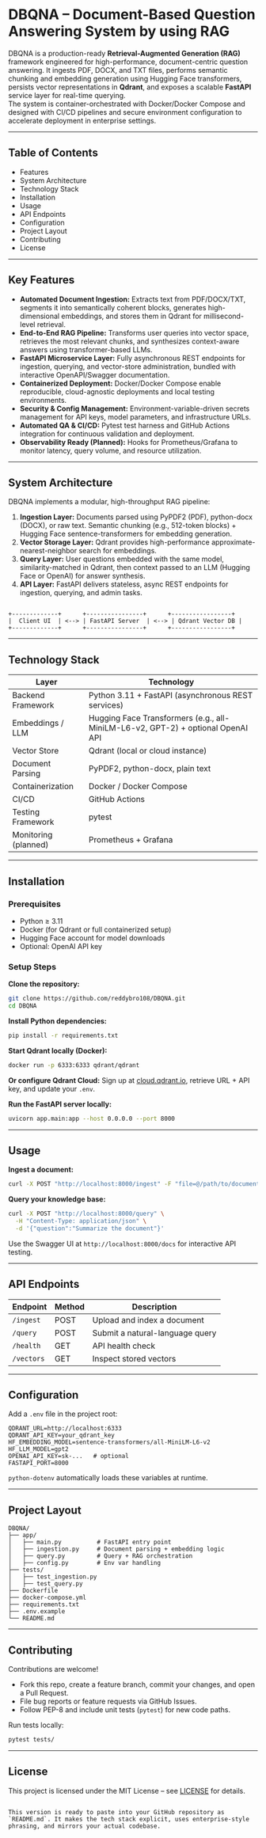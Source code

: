 # DBQNA – Document-Based Question Answering System by using RAG

DBQNA is a production-ready **Retrieval-Augmented Generation (RAG)** framework engineered for high-performance, document-centric question answering. It ingests PDF, DOCX, and TXT files, performs semantic chunking and embedding generation using Hugging Face transformers, persists vector representations in **Qdrant**, and exposes a scalable **FastAPI** service layer for real-time querying.  
The system is container-orchestrated with Docker/Docker Compose and designed with CI/CD pipelines and secure environment configuration to accelerate deployment in enterprise settings.

---

## Table of Contents  
- Features  
- System Architecture  
- Technology Stack  
- Installation  
- Usage  
- API Endpoints  
- Configuration  
- Project Layout  
- Contributing  
- License  

---

## Key Features  

- **Automated Document Ingestion:** Extracts text from PDF/DOCX/TXT, segments it into semantically coherent blocks, generates high-dimensional embeddings, and stores them in Qdrant for millisecond-level retrieval.  
- **End-to-End RAG Pipeline:** Transforms user queries into vector space, retrieves the most relevant chunks, and synthesizes context-aware answers using transformer-based LLMs.  
- **FastAPI Microservice Layer:** Fully asynchronous REST endpoints for ingestion, querying, and vector-store administration, bundled with interactive OpenAPI/Swagger documentation.  
- **Containerized Deployment:** Docker/Docker Compose enable reproducible, cloud-agnostic deployments and local testing environments.  
- **Security & Config Management:** Environment-variable-driven secrets management for API keys, model parameters, and infrastructure URLs.  
- **Automated QA & CI/CD:** Pytest test harness and GitHub Actions integration for continuous validation and deployment.  
- **Observability Ready (Planned):** Hooks for Prometheus/Grafana to monitor latency, query volume, and resource utilization.  

---

## System Architecture  

DBQNA implements a modular, high-throughput RAG pipeline:

1. **Ingestion Layer:** Documents parsed using PyPDF2 (PDF), python-docx (DOCX), or raw text. Semantic chunking (e.g., 512-token blocks) + Hugging Face sentence-transformers for embedding generation.  
2. **Vector Storage Layer:** Qdrant provides high-performance approximate-nearest-neighbor search for embeddings.  
3. **Query Layer:** User questions embedded with the same model, similarity-matched in Qdrant, then context passed to an LLM (Hugging Face or OpenAI) for answer synthesis.  
4. **API Layer:** FastAPI delivers stateless, async REST endpoints for ingestion, querying, and admin tasks.  

```

+-------------+      +----------------+      +-----------------+
|  Client UI  | <--> | FastAPI Server  | <--> | Qdrant Vector DB |
+-------------+      +----------------+      +-----------------+

````

---

## Technology Stack  

| Layer                | Technology                                                      |
|----------------------|------------------------------------------------------------------|
| Backend Framework    | Python 3.11 + FastAPI (asynchronous REST services)               |
| Embeddings / LLM     | Hugging Face Transformers (e.g., all-MiniLM-L6-v2, GPT-2) + optional OpenAI API |
| Vector Store         | Qdrant (local or cloud instance)                                 |
| Document Parsing     | PyPDF2, python-docx, plain text                                  |
| Containerization     | Docker / Docker Compose                                          |
| CI/CD                | GitHub Actions                                                  |
| Testing Framework    | pytest                                                          |
| Monitoring (planned) | Prometheus + Grafana                                            |

---

## Installation  

### Prerequisites  
- Python ≥ 3.11  
- Docker (for Qdrant or full containerized setup)  
- Hugging Face account for model downloads  
- Optional: OpenAI API key  

### Setup Steps  

**Clone the repository:**  
```bash
git clone https://github.com/reddybro108/DBQNA.git
cd DBQNA
````

**Install Python dependencies:**

```bash
pip install -r requirements.txt
```

**Start Qdrant locally (Docker):**

```bash
docker run -p 6333:6333 qdrant/qdrant
```

**Or configure Qdrant Cloud:**
Sign up at [cloud.qdrant.io](https://cloud.qdrant.io), retrieve URL + API key, and update your `.env`.

**Run the FastAPI server locally:**

```bash
uvicorn app.main:app --host 0.0.0.0 --port 8000
```

---

## Usage

**Ingest a document:**

```bash
curl -X POST "http://localhost:8000/ingest" -F "file=@/path/to/document.pdf"
```

**Query your knowledge base:**

```bash
curl -X POST "http://localhost:8000/query" \
  -H "Content-Type: application/json" \
  -d '{"question":"Summarize the document"}'
```

Use the Swagger UI at `http://localhost:8000/docs` for interactive API testing.

---

## API Endpoints

| Endpoint   | Method | Description                     |
| ---------- | ------ | ------------------------------- |
| `/ingest`  | POST   | Upload and index a document     |
| `/query`   | POST   | Submit a natural-language query |
| `/health`  | GET    | API health check                |
| `/vectors` | GET    | Inspect stored vectors          |

---

## Configuration

Add a `.env` file in the project root:

```
QDRANT_URL=http://localhost:6333
QDRANT_API_KEY=your_qdrant_key
HF_EMBEDDING_MODEL=sentence-transformers/all-MiniLM-L6-v2
HF_LLM_MODEL=gpt2
OPENAI_API_KEY=sk-...   # optional
FASTAPI_PORT=8000
```

`python-dotenv` automatically loads these variables at runtime.

---

## Project Layout

```
DBQNA/
├── app/
│   ├── main.py          # FastAPI entry point
│   ├── ingestion.py     # Document parsing + embedding logic
│   ├── query.py         # Query + RAG orchestration
│   ├── config.py        # Env var handling
├── tests/
│   ├── test_ingestion.py
│   ├── test_query.py
├── Dockerfile
├── docker-compose.yml
├── requirements.txt
├── .env.example
└── README.md
```

---

## Contributing

Contributions are welcome!

* Fork this repo, create a feature branch, commit your changes, and open a Pull Request.
* File bug reports or feature requests via GitHub Issues.
* Follow PEP-8 and include unit tests (`pytest`) for new code paths.

Run tests locally:

```bash
pytest tests/
```

---

## License

This project is licensed under the MIT License – see [LICENSE](LICENSE) for details.

```

This version is ready to paste into your GitHub repository as `README.md`. It makes the tech stack explicit, uses enterprise-style phrasing, and mirrors your actual codebase.
```
